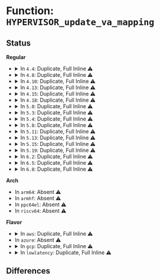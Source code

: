 # Function: <code>HYPERVISOR_update_va_mapping</code>

## Status
<b>Regular</b>
<ul>
<li>
<details>
<summary>In <code>4.4</code>: Duplicate, Full Inline ⚠️</summary>

**Collision:** Static Duplication

**Inline:** Full

**Transformation:** False

**Instances:**

```
In arch/x86/xen/enlighten.c (ffffffff81f607b3)
Location: arch/x86/include/asm/xen/hypercall.h:352
Inline: True
Inline callers:
  - arch/x86/xen/enlighten.c:xen_load_gdt_boot
  - arch/x86/xen/enlighten.c:set_aliased_prot
  - arch/x86/xen/enlighten.c:set_aliased_prot
```
```
In arch/x86/xen/setup.c (ffffffff81f6130f)
Location: arch/x86/include/asm/xen/hypercall.h:352
Inline: True
Inline callers:
  - arch/x86/xen/setup.c:xen_remap_memory
  - arch/x86/xen/setup.c:xen_memory_setup
```
```
In arch/x86/xen/mmu.c (ffffffff81f6238a)
Location: arch/x86/include/asm/xen/hypercall.h:352
Inline: True
```
```
In arch/x86/xen/suspend.c (ffffffff81023efd)
Location: arch/x86/include/asm/xen/hypercall.h:352
Inline: True
Inline callers:
  - arch/x86/xen/suspend.c:xen_arch_pre_suspend
```
```
In drivers/xen/balloon.c (ffffffff814c65fa)
Location: arch/x86/include/asm/xen/hypercall.h:352
Inline: True
Inline callers:
  - drivers/xen/balloon.c:decrease_reservation
  - drivers/xen/balloon.c:balloon_process
```
</details>
</li>
<li>
<details>
<summary>In <code>4.8</code>: Duplicate, Full Inline ⚠️</summary>

**Collision:** Static Duplication

**Inline:** Full

**Transformation:** False

**Instances:**

```
In arch/x86/xen/enlighten.c (ffffffff81f8841f)
Location: arch/x86/include/asm/xen/hypercall.h:353
Inline: True
Inline callers:
  - arch/x86/xen/enlighten.c:xen_load_gdt_boot
  - arch/x86/xen/enlighten.c:set_aliased_prot
  - arch/x86/xen/enlighten.c:set_aliased_prot
```
```
In arch/x86/xen/setup.c (ffffffff81f8923c)
Location: arch/x86/include/asm/xen/hypercall.h:353
Inline: True
Inline callers:
  - arch/x86/xen/setup.c:xen_set_identity_and_remap_chunk
  - arch/x86/xen/setup.c:xen_remap_memory
```
```
In arch/x86/xen/mmu.c (ffffffff81f89fa6)
Location: arch/x86/include/asm/xen/hypercall.h:353
Inline: True
```
```
In arch/x86/xen/suspend.c (ffffffff8102319a)
Location: arch/x86/include/asm/xen/hypercall.h:353
Inline: True
Inline callers:
  - arch/x86/xen/suspend.c:xen_arch_pre_suspend
```
```
In drivers/xen/balloon.c (ffffffff815174b9)
Location: arch/x86/include/asm/xen/hypercall.h:353
Inline: True
Inline callers:
  - drivers/xen/balloon.c:balloon_process
  - drivers/xen/balloon.c:decrease_reservation
```
</details>
</li>
<li>
<details>
<summary>In <code>4.10</code>: Duplicate, Full Inline ⚠️</summary>

**Collision:** Static Duplication

**Inline:** Full

**Transformation:** False

**Instances:**

```
In arch/x86/xen/enlighten.c (ffffffff81fc380d)
Location: arch/x86/include/asm/xen/hypercall.h:353
Inline: True
Inline callers:
  - arch/x86/xen/enlighten.c:xen_load_gdt_boot
  - arch/x86/xen/enlighten.c:set_aliased_prot
  - arch/x86/xen/enlighten.c:set_aliased_prot
```
```
In arch/x86/xen/setup.c (ffffffff81fc4630)
Location: arch/x86/include/asm/xen/hypercall.h:353
Inline: True
Inline callers:
  - arch/x86/xen/setup.c:xen_set_identity_and_remap_chunk
  - arch/x86/xen/setup.c:xen_remap_memory
```
```
In arch/x86/xen/mmu.c (ffffffff81fc53a0)
Location: arch/x86/include/asm/xen/hypercall.h:353
Inline: True
```
```
In arch/x86/xen/suspend.c (ffffffff810238ea)
Location: arch/x86/include/asm/xen/hypercall.h:353
Inline: True
Inline callers:
  - arch/x86/xen/suspend.c:xen_arch_pre_suspend
```
```
In drivers/xen/balloon.c (ffffffff815438ea)
Location: arch/x86/include/asm/xen/hypercall.h:353
Inline: True
Inline callers:
  - drivers/xen/balloon.c:balloon_process
  - drivers/xen/balloon.c:decrease_reservation
```
</details>
</li>
<li>
<details>
<summary>In <code>4.13</code>: Duplicate, Full Inline ⚠️</summary>

**Collision:** Static Duplication

**Inline:** Full

**Transformation:** False

**Instances:**

```
In arch/x86/xen/setup.c (ffffffff820a4479)
Location: arch/x86/include/asm/xen/hypercall.h:358
Inline: True
Inline callers:
  - arch/x86/xen/setup.c:xen_set_identity_and_remap_chunk
  - arch/x86/xen/setup.c:xen_remap_memory
```
```
In arch/x86/xen/suspend_pv.c (ffffffff8101cdfe)
Location: arch/x86/include/asm/xen/hypercall.h:358
Inline: True
Inline callers:
  - arch/x86/xen/suspend_pv.c:xen_pv_pre_suspend
```
```
In arch/x86/xen/enlighten_pv.c (ffffffff820a5a61)
Location: arch/x86/include/asm/xen/hypercall.h:358
Inline: True
Inline callers:
  - arch/x86/xen/enlighten_pv.c:xen_load_gdt_boot
  - arch/x86/xen/enlighten_pv.c:set_aliased_prot
  - arch/x86/xen/enlighten_pv.c:set_aliased_prot
```
```
In arch/x86/xen/mmu_pv.c (ffffffff820a61e8)
Location: arch/x86/include/asm/xen/hypercall.h:358
Inline: True
```
```
In drivers/xen/balloon.c (ffffffff815577a0)
Location: arch/x86/include/asm/xen/hypercall.h:358
Inline: True
Inline callers:
  - drivers/xen/balloon.c:balloon_process
  - drivers/xen/balloon.c:decrease_reservation
```
</details>
</li>
<li>
<details>
<summary>In <code>4.15</code>: Duplicate, Full Inline ⚠️</summary>

**Collision:** Static Duplication

**Inline:** Full

**Transformation:** False

**Instances:**

```
In arch/x86/xen/setup.c (ffffffff826aab57)
Location: arch/x86/include/asm/xen/hypercall.h:358
Inline: True
Inline callers:
  - arch/x86/xen/setup.c:xen_set_identity_and_remap_chunk
  - arch/x86/xen/setup.c:xen_remap_memory
```
```
In arch/x86/xen/suspend_pv.c (ffffffff8101daae)
Location: arch/x86/include/asm/xen/hypercall.h:358
Inline: True
Inline callers:
  - arch/x86/xen/suspend_pv.c:xen_pv_pre_suspend
```
```
In arch/x86/xen/enlighten_pv.c (ffffffff826ac12f)
Location: arch/x86/include/asm/xen/hypercall.h:358
Inline: True
Inline callers:
  - arch/x86/xen/enlighten_pv.c:xen_load_gdt_boot
  - arch/x86/xen/enlighten_pv.c:set_aliased_prot
  - arch/x86/xen/enlighten_pv.c:set_aliased_prot
```
```
In arch/x86/xen/mmu_pv.c (ffffffff826ac8b2)
Location: arch/x86/include/asm/xen/hypercall.h:358
Inline: True
```
```
In drivers/xen/balloon.c (ffffffff815bb8e1)
Location: arch/x86/include/asm/xen/hypercall.h:358
Inline: True
Inline callers:
  - drivers/xen/balloon.c:balloon_process
  - drivers/xen/balloon.c:decrease_reservation
```
</details>
</li>
<li>
<details>
<summary>In <code>4.18</code>: Duplicate, Full Inline ⚠️</summary>

**Collision:** Static Duplication

**Inline:** Full

**Transformation:** False

**Instances:**

```
In arch/x86/xen/setup.c (ffffffff826d3cd7)
Location: arch/x86/include/asm/xen/hypercall.h:358
Inline: True
Inline callers:
  - arch/x86/xen/setup.c:xen_set_identity_and_remap_chunk
  - arch/x86/xen/setup.c:xen_remap_memory
```
```
In arch/x86/xen/suspend_pv.c (ffffffff8101e511)
Location: arch/x86/include/asm/xen/hypercall.h:358
Inline: True
Inline callers:
  - arch/x86/xen/suspend_pv.c:xen_pv_pre_suspend
```
```
In arch/x86/xen/enlighten_pv.c (ffffffff826d531c)
Location: arch/x86/include/asm/xen/hypercall.h:358
Inline: True
Inline callers:
  - arch/x86/xen/enlighten_pv.c:xen_load_gdt_boot
  - arch/x86/xen/enlighten_pv.c:set_aliased_prot
  - arch/x86/xen/enlighten_pv.c:set_aliased_prot
```
```
In arch/x86/xen/mmu_pv.c (ffffffff826d591b)
Location: arch/x86/include/asm/xen/hypercall.h:358
Inline: True
Inline callers:
  - arch/x86/xen/mmu_pv.c:set_page_prot_flags
```
```
In drivers/xen/balloon.c (ffffffff815f3e3c)
Location: arch/x86/include/asm/xen/hypercall.h:358
Inline: True
Inline callers:
  - drivers/xen/balloon.c:balloon_process
  - drivers/xen/balloon.c:decrease_reservation
```
</details>
</li>
<li>
<details>
<summary>In <code>5.0</code>: Duplicate, Full Inline ⚠️</summary>

**Collision:** Static Duplication

**Inline:** Full

**Transformation:** False

**Instances:**

```
In arch/x86/xen/setup.c (ffffffff82889d6a)
Location: arch/x86/include/asm/xen/hypercall.h:325
Inline: True
Inline callers:
  - arch/x86/xen/setup.c:xen_set_identity_and_remap_chunk
  - arch/x86/xen/setup.c:xen_remap_memory
```
```
In arch/x86/xen/suspend_pv.c (ffffffff8101dda1)
Location: arch/x86/include/asm/xen/hypercall.h:325
Inline: True
Inline callers:
  - arch/x86/xen/suspend_pv.c:xen_pv_pre_suspend
```
```
In arch/x86/xen/enlighten_pv.c (ffffffff8288b2fa)
Location: arch/x86/include/asm/xen/hypercall.h:325
Inline: True
Inline callers:
  - arch/x86/xen/enlighten_pv.c:xen_load_gdt_boot
  - arch/x86/xen/enlighten_pv.c:set_aliased_prot
  - arch/x86/xen/enlighten_pv.c:set_aliased_prot
```
```
In arch/x86/xen/mmu_pv.c (ffffffff8288b9c1)
Location: arch/x86/include/asm/xen/hypercall.h:325
Inline: True
Inline callers:
  - arch/x86/xen/mmu_pv.c:set_page_prot_flags
```
```
In drivers/xen/mem-reservation.c (ffffffff8160feda)
Location: arch/x86/include/asm/xen/hypercall.h:325
Inline: True
Inline callers:
  - drivers/xen/mem-reservation.c:__xenmem_reservation_va_mapping_update
```
</details>
</li>
<li>
<details>
<summary>In <code>5.3</code>: Duplicate, Full Inline ⚠️</summary>

**Collision:** Static Duplication

**Inline:** Full

**Transformation:** False

**Instances:**

```
In arch/x86/xen/setup.c (ffffffff828a1123)
Location: arch/x86/include/asm/xen/hypercall.h:344
Inline: True
Inline callers:
  - arch/x86/xen/setup.c:xen_set_identity_and_remap_chunk
  - arch/x86/xen/setup.c:xen_remap_memory
```
```
In arch/x86/xen/suspend_pv.c (ffffffff8101f93f)
Location: arch/x86/include/asm/xen/hypercall.h:344
Inline: True
Inline callers:
  - arch/x86/xen/suspend_pv.c:xen_pv_pre_suspend
```
```
In arch/x86/xen/enlighten_pv.c (ffffffff828a2748)
Location: arch/x86/include/asm/xen/hypercall.h:344
Inline: True
Inline callers:
  - arch/x86/xen/enlighten_pv.c:xen_load_gdt_boot
  - arch/x86/xen/enlighten_pv.c:set_aliased_prot
  - arch/x86/xen/enlighten_pv.c:set_aliased_prot
```
```
In arch/x86/xen/mmu_pv.c (ffffffff828a2dfa)
Location: arch/x86/include/asm/xen/hypercall.h:344
Inline: True
Inline callers:
  - arch/x86/xen/mmu_pv.c:set_page_prot_flags
```
```
In drivers/xen/mem-reservation.c (ffffffff81643d14)
Location: arch/x86/include/asm/xen/hypercall.h:344
Inline: True
Inline callers:
  - drivers/xen/mem-reservation.c:__xenmem_reservation_va_mapping_update
```
</details>
</li>
<li>
<details>
<summary>In <code>5.4</code>: Duplicate, Full Inline ⚠️</summary>

**Collision:** Static Duplication

**Inline:** Full

**Transformation:** False

**Instances:**

```
In arch/x86/xen/setup.c (ffffffff828a41e3)
Location: arch/x86/include/asm/xen/hypercall.h:344
Inline: True
Inline callers:
  - arch/x86/xen/setup.c:xen_set_identity_and_remap_chunk
  - arch/x86/xen/setup.c:xen_remap_memory
```
```
In arch/x86/xen/suspend_pv.c (ffffffff8102029f)
Location: arch/x86/include/asm/xen/hypercall.h:344
Inline: True
Inline callers:
  - arch/x86/xen/suspend_pv.c:xen_pv_pre_suspend
```
```
In arch/x86/xen/enlighten_pv.c (ffffffff828a57fc)
Location: arch/x86/include/asm/xen/hypercall.h:344
Inline: True
Inline callers:
  - arch/x86/xen/enlighten_pv.c:xen_load_gdt_boot
  - arch/x86/xen/enlighten_pv.c:set_aliased_prot
  - arch/x86/xen/enlighten_pv.c:set_aliased_prot
```
```
In arch/x86/xen/mmu_pv.c (ffffffff828a5ead)
Location: arch/x86/include/asm/xen/hypercall.h:344
Inline: True
Inline callers:
  - arch/x86/xen/mmu_pv.c:set_page_prot_flags
```
```
In drivers/xen/mem-reservation.c (ffffffff816662c4)
Location: arch/x86/include/asm/xen/hypercall.h:344
Inline: True
Inline callers:
  - drivers/xen/mem-reservation.c:__xenmem_reservation_va_mapping_update
```
</details>
</li>
<li>
<details>
<summary>In <code>5.8</code>: Duplicate, Full Inline ⚠️</summary>

**Collision:** Static Duplication

**Inline:** Full

**Transformation:** False

**Instances:**

```
In arch/x86/xen/setup.c (ffffffff82cca75b)
Location: arch/x86/include/asm/xen/hypercall.h:344
Inline: True
Inline callers:
  - arch/x86/xen/setup.c:xen_set_identity_and_remap_chunk
  - arch/x86/xen/setup.c:xen_update_mem_tables
```
```
In arch/x86/xen/suspend_pv.c (ffffffff810228ef)
Location: arch/x86/include/asm/xen/hypercall.h:344
Inline: True
Inline callers:
  - arch/x86/xen/suspend_pv.c:xen_pv_pre_suspend
```
```
In arch/x86/xen/enlighten_pv.c (ffffffff82ccb86b)
Location: arch/x86/include/asm/xen/hypercall.h:344
Inline: True
Inline callers:
  - arch/x86/xen/enlighten_pv.c:xen_load_gdt_boot
  - arch/x86/xen/enlighten_pv.c:set_aliased_prot
  - arch/x86/xen/enlighten_pv.c:set_aliased_prot
```
```
In arch/x86/xen/mmu_pv.c (ffffffff82ccc189)
Location: arch/x86/include/asm/xen/hypercall.h:344
Inline: True
Inline callers:
  - arch/x86/xen/mmu_pv.c:set_page_prot_flags
```
```
In drivers/xen/mem-reservation.c (ffffffff81715a8e)
Location: arch/x86/include/asm/xen/hypercall.h:344
Inline: True
Inline callers:
  - drivers/xen/mem-reservation.c:__xenmem_reservation_va_mapping_reset
  - drivers/xen/mem-reservation.c:__xenmem_reservation_va_mapping_update
```
</details>
</li>
<li>
<details>
<summary>In <code>5.11</code>: Duplicate, Full Inline ⚠️</summary>

**Collision:** Static Duplication

**Inline:** Full

**Transformation:** False

**Instances:**

```
In arch/x86/xen/setup.c (ffffffff82fb65c9)
Location: arch/x86/include/asm/xen/hypercall.h:344
Inline: True
Inline callers:
  - arch/x86/xen/setup.c:xen_set_identity_and_remap_chunk
  - arch/x86/xen/setup.c:xen_update_mem_tables
```
```
In arch/x86/xen/suspend_pv.c (ffffffff81022ebf)
Location: arch/x86/include/asm/xen/hypercall.h:344
Inline: True
Inline callers:
  - arch/x86/xen/suspend_pv.c:xen_pv_pre_suspend
```
```
In arch/x86/xen/enlighten_pv.c (ffffffff82fb76d9)
Location: arch/x86/include/asm/xen/hypercall.h:344
Inline: True
Inline callers:
  - arch/x86/xen/enlighten_pv.c:xen_load_gdt_boot
  - arch/x86/xen/enlighten_pv.c:set_aliased_prot
  - arch/x86/xen/enlighten_pv.c:set_aliased_prot
```
```
In arch/x86/xen/mmu_pv.c (ffffffff82fb7fc7)
Location: arch/x86/include/asm/xen/hypercall.h:344
Inline: True
Inline callers:
  - arch/x86/xen/mmu_pv.c:set_page_prot_flags
```
```
In drivers/xen/mem-reservation.c (ffffffff8173240e)
Location: arch/x86/include/asm/xen/hypercall.h:344
Inline: True
Inline callers:
  - drivers/xen/mem-reservation.c:__xenmem_reservation_va_mapping_reset
  - drivers/xen/mem-reservation.c:__xenmem_reservation_va_mapping_update
```
</details>
</li>
<li>
<details>
<summary>In <code>5.13</code>: Duplicate, Full Inline ⚠️</summary>

**Collision:** Static Duplication

**Inline:** Full

**Transformation:** False

**Instances:**

```
In arch/x86/xen/setup.c (ffffffff831c0cbc)
Location: arch/x86/include/asm/xen/hypercall.h:344
Inline: True
Inline callers:
  - arch/x86/xen/setup.c:xen_set_identity_and_remap_chunk
  - arch/x86/xen/setup.c:xen_update_mem_tables
```
```
In arch/x86/xen/suspend_pv.c (ffffffff810251df)
Location: arch/x86/include/asm/xen/hypercall.h:344
Inline: True
Inline callers:
  - arch/x86/xen/suspend_pv.c:xen_pv_pre_suspend
```
```
In arch/x86/xen/enlighten_pv.c (ffffffff831c1e81)
Location: arch/x86/include/asm/xen/hypercall.h:344
Inline: True
Inline callers:
  - arch/x86/xen/enlighten_pv.c:xen_load_gdt_boot
  - arch/x86/xen/enlighten_pv.c:set_aliased_prot
  - arch/x86/xen/enlighten_pv.c:set_aliased_prot
```
```
In arch/x86/xen/mmu_pv.c (ffffffff831c2714)
Location: arch/x86/include/asm/xen/hypercall.h:344
Inline: True
Inline callers:
  - arch/x86/xen/mmu_pv.c:set_page_prot_flags
```
```
In drivers/xen/mem-reservation.c (ffffffff81715ece)
Location: arch/x86/include/asm/xen/hypercall.h:344
Inline: True
Inline callers:
  - drivers/xen/mem-reservation.c:__xenmem_reservation_va_mapping_reset
  - drivers/xen/mem-reservation.c:__xenmem_reservation_va_mapping_update
```
</details>
</li>
<li>
<details>
<summary>In <code>5.15</code>: Duplicate, Full Inline ⚠️</summary>

**Collision:** Static Duplication

**Inline:** Full

**Transformation:** False

**Instances:**

```
In arch/x86/xen/setup.c (ffffffff832a1576)
Location: arch/x86/include/asm/xen/hypercall.h:344
Inline: True
Inline callers:
  - arch/x86/xen/setup.c:xen_set_identity_and_remap_chunk
  - arch/x86/xen/setup.c:xen_remap_memory
```
```
In arch/x86/xen/suspend_pv.c (ffffffff810296ef)
Location: arch/x86/include/asm/xen/hypercall.h:344
Inline: True
Inline callers:
  - arch/x86/xen/suspend_pv.c:xen_pv_pre_suspend
```
```
In arch/x86/xen/enlighten_pv.c (ffffffff832a28cf)
Location: arch/x86/include/asm/xen/hypercall.h:344
Inline: True
Inline callers:
  - arch/x86/xen/enlighten_pv.c:xen_load_gdt_boot
  - arch/x86/xen/enlighten_pv.c:set_aliased_prot
  - arch/x86/xen/enlighten_pv.c:set_aliased_prot
```
```
In arch/x86/xen/mmu_pv.c (ffffffff832a3104)
Location: arch/x86/include/asm/xen/hypercall.h:344
Inline: True
Inline callers:
  - arch/x86/xen/mmu_pv.c:set_page_prot_flags
  - arch/x86/xen/mmu_pv.c:make_lowmem_page_readwrite
  - arch/x86/xen/mmu_pv.c:make_lowmem_page_readonly
```
```
In drivers/xen/mem-reservation.c (ffffffff8179312e)
Location: arch/x86/include/asm/xen/hypercall.h:344
Inline: True
Inline callers:
  - drivers/xen/mem-reservation.c:__xenmem_reservation_va_mapping_reset
  - drivers/xen/mem-reservation.c:__xenmem_reservation_va_mapping_update
```
</details>
</li>
<li>
<details>
<summary>In <code>5.19</code>: Duplicate, Full Inline ⚠️</summary>

**Collision:** Static Duplication

**Inline:** Full

**Transformation:** False

**Instances:**

```
In arch/x86/xen/setup.c (ffffffff834505c9)
Location: arch/x86/include/asm/xen/hypercall.h:303
Inline: True
Inline callers:
  - arch/x86/xen/setup.c:xen_set_identity_and_remap_chunk
  - arch/x86/xen/setup.c:xen_remap_memory
```
```
In arch/x86/xen/suspend_pv.c (ffffffff8102e18d)
Location: arch/x86/include/asm/xen/hypercall.h:303
Inline: True
Inline callers:
  - arch/x86/xen/suspend_pv.c:xen_pv_pre_suspend
```
```
In arch/x86/xen/enlighten_pv.c (ffffffff83451b44)
Location: arch/x86/include/asm/xen/hypercall.h:303
Inline: True
Inline callers:
  - arch/x86/xen/enlighten_pv.c:xen_load_gdt_boot
  - arch/x86/xen/enlighten_pv.c:set_aliased_prot
  - arch/x86/xen/enlighten_pv.c:set_aliased_prot
```
```
In arch/x86/xen/mmu_pv.c (ffffffff8103430d)
Location: arch/x86/include/asm/xen/hypercall.h:303
Inline: True
Inline callers:
  - arch/x86/xen/mmu_pv.c:xen_set_fixmap
  - arch/x86/xen/mmu_pv.c:set_page_prot_flags
  - arch/x86/xen/mmu_pv.c:set_pte_mfn
  - arch/x86/xen/mmu_pv.c:make_lowmem_page_readwrite
  - arch/x86/xen/mmu_pv.c:make_lowmem_page_readonly
```
```
In drivers/xen/mem-reservation.c (ffffffff818cbabe)
Location: arch/x86/include/asm/xen/hypercall.h:303
Inline: True
Inline callers:
  - drivers/xen/mem-reservation.c:__xenmem_reservation_va_mapping_reset
  - drivers/xen/mem-reservation.c:__xenmem_reservation_va_mapping_update
```
</details>
</li>
<li>
<details>
<summary>In <code>6.2</code>: Duplicate, Full Inline ⚠️</summary>

**Collision:** Static Duplication

**Inline:** Full

**Transformation:** False

**Instances:**

```
In arch/x86/xen/setup.c (ffffffff83e6c96d)
Location: arch/x86/include/asm/xen/hypercall.h:303
Inline: True
Inline callers:
  - arch/x86/xen/setup.c:xen_set_identity_and_remap_chunk
  - arch/x86/xen/setup.c:xen_remap_memory
```
```
In arch/x86/xen/suspend_pv.c (ffffffff8103559d)
Location: arch/x86/include/asm/xen/hypercall.h:303
Inline: True
Inline callers:
  - arch/x86/xen/suspend_pv.c:xen_pv_pre_suspend
```
```
In arch/x86/xen/enlighten_pv.c (ffffffff83e6ebf9)
Location: arch/x86/include/asm/xen/hypercall.h:303
Inline: True
Inline callers:
  - arch/x86/xen/enlighten_pv.c:xen_load_gdt_boot
  - arch/x86/xen/enlighten_pv.c:set_aliased_prot
  - arch/x86/xen/enlighten_pv.c:set_aliased_prot
```
```
In arch/x86/xen/mmu_pv.c (ffffffff8103bddf)
Location: arch/x86/include/asm/xen/hypercall.h:303
Inline: True
Inline callers:
  - arch/x86/xen/mmu_pv.c:xen_set_fixmap
  - arch/x86/xen/mmu_pv.c:set_page_prot_flags
  - arch/x86/xen/mmu_pv.c:xen_release_pmd_init
  - arch/x86/xen/mmu_pv.c:xen_alloc_pmd_init
  - arch/x86/xen/mmu_pv.c:set_pte_mfn
```
```
In drivers/xen/mem-reservation.c (ffffffff81a1ce8e)
Location: arch/x86/include/asm/xen/hypercall.h:303
Inline: True
Inline callers:
  - drivers/xen/mem-reservation.c:__xenmem_reservation_va_mapping_reset
  - drivers/xen/mem-reservation.c:__xenmem_reservation_va_mapping_update
```
</details>
</li>
<li>
<details>
<summary>In <code>6.5</code>: Duplicate, Full Inline ⚠️</summary>

**Collision:** Static Duplication

**Inline:** Full

**Transformation:** False

**Instances:**

```
In arch/x86/xen/setup.c (ffffffff8368d490)
Location: arch/x86/include/asm/xen/hypercall.h:303
Inline: True
Inline callers:
  - arch/x86/xen/setup.c:xen_set_identity_and_remap_chunk
  - arch/x86/xen/setup.c:xen_remap_memory
```
```
In arch/x86/xen/suspend_pv.c (ffffffff8103551d)
Location: arch/x86/include/asm/xen/hypercall.h:303
Inline: True
Inline callers:
  - arch/x86/xen/suspend_pv.c:xen_pv_pre_suspend
```
```
In arch/x86/xen/enlighten_pv.c (ffffffff8368fb19)
Location: arch/x86/include/asm/xen/hypercall.h:303
Inline: True
Inline callers:
  - arch/x86/xen/enlighten_pv.c:xen_load_gdt_boot
  - arch/x86/xen/enlighten_pv.c:set_aliased_prot
  - arch/x86/xen/enlighten_pv.c:set_aliased_prot
```
```
In arch/x86/xen/mmu_pv.c (ffffffff8103a557)
Location: arch/x86/include/asm/xen/hypercall.h:303
Inline: True
Inline callers:
  - arch/x86/xen/mmu_pv.c:xen_set_fixmap
  - arch/x86/xen/mmu_pv.c:set_page_prot_flags
  - arch/x86/xen/mmu_pv.c:xen_release_pmd_init
  - arch/x86/xen/mmu_pv.c:xen_alloc_pmd_init
  - arch/x86/xen/mmu_pv.c:set_pte_mfn
```
```
In drivers/xen/mem-reservation.c (ffffffff81a6608e)
Location: arch/x86/include/asm/xen/hypercall.h:303
Inline: True
Inline callers:
  - drivers/xen/mem-reservation.c:__xenmem_reservation_va_mapping_reset
  - drivers/xen/mem-reservation.c:__xenmem_reservation_va_mapping_update
```
</details>
</li>
<li>
<details>
<summary>In <code>6.8</code>: Duplicate, Full Inline ⚠️</summary>

**Collision:** Static Duplication

**Inline:** Full

**Transformation:** False

**Instances:**

```
In arch/x86/xen/setup.c (ffffffff838bd050)
Location: arch/x86/include/asm/xen/hypercall.h:303
Inline: True
Inline callers:
  - arch/x86/xen/setup.c:xen_set_identity_and_remap_chunk
  - arch/x86/xen/setup.c:xen_remap_memory
```
```
In arch/x86/xen/suspend_pv.c (ffffffff8103b71d)
Location: arch/x86/include/asm/xen/hypercall.h:303
Inline: True
Inline callers:
  - arch/x86/xen/suspend_pv.c:xen_pv_pre_suspend
```
```
In arch/x86/xen/enlighten_pv.c (ffffffff838befe9)
Location: arch/x86/include/asm/xen/hypercall.h:303
Inline: True
Inline callers:
  - arch/x86/xen/enlighten_pv.c:xen_load_gdt_boot
  - arch/x86/xen/enlighten_pv.c:set_aliased_prot
  - arch/x86/xen/enlighten_pv.c:set_aliased_prot
```
```
In arch/x86/xen/mmu_pv.c (ffffffff81040a17)
Location: arch/x86/include/asm/xen/hypercall.h:303
Inline: True
Inline callers:
  - arch/x86/xen/mmu_pv.c:xen_set_fixmap
  - arch/x86/xen/mmu_pv.c:set_page_prot_flags
  - arch/x86/xen/mmu_pv.c:xen_release_pmd_init
  - arch/x86/xen/mmu_pv.c:set_pte_mfn
  - arch/x86/xen/mmu_pv.c:make_lowmem_page_readonly
```
```
In drivers/xen/mem-reservation.c (ffffffff81ab88ce)
Location: arch/x86/include/asm/xen/hypercall.h:303
Inline: True
Inline callers:
  - drivers/xen/mem-reservation.c:__xenmem_reservation_va_mapping_reset
  - drivers/xen/mem-reservation.c:__xenmem_reservation_va_mapping_update
```
</details>
</li>
</ul>
<b>Arch</b>
<ul>
<li>
In <code>arm64</code>: Absent ⚠️
</li>
<li>
In <code>armhf</code>: Absent ⚠️
</li>
<li>
In <code>ppc64el</code>: Absent ⚠️
</li>
<li>
In <code>riscv64</code>: Absent ⚠️
</li>
</ul>
<b>Flavor</b>
<ul>
<li>
<details>
<summary>In <code>aws</code>: Duplicate, Full Inline ⚠️</summary>

**Collision:** Static Duplication

**Inline:** Full

**Transformation:** False

**Instances:**

```
In arch/x86/xen/setup.c (ffffffff82892209)
Location: arch/x86/include/asm/xen/hypercall.h:344
Inline: True
Inline callers:
  - arch/x86/xen/setup.c:xen_set_identity_and_remap_chunk
  - arch/x86/xen/setup.c:xen_remap_memory
```
```
In arch/x86/xen/suspend_pv.c (ffffffff810203ff)
Location: arch/x86/include/asm/xen/hypercall.h:344
Inline: True
Inline callers:
  - arch/x86/xen/suspend_pv.c:xen_pv_pre_suspend
```
```
In arch/x86/xen/enlighten_pv.c (ffffffff82893805)
Location: arch/x86/include/asm/xen/hypercall.h:344
Inline: True
Inline callers:
  - arch/x86/xen/enlighten_pv.c:xen_load_gdt_boot
  - arch/x86/xen/enlighten_pv.c:set_aliased_prot
  - arch/x86/xen/enlighten_pv.c:set_aliased_prot
```
```
In arch/x86/xen/mmu_pv.c (ffffffff82893eb6)
Location: arch/x86/include/asm/xen/hypercall.h:344
Inline: True
Inline callers:
  - arch/x86/xen/mmu_pv.c:set_page_prot_flags
```
```
In drivers/xen/mem-reservation.c (ffffffff8162bff4)
Location: arch/x86/include/asm/xen/hypercall.h:344
Inline: True
Inline callers:
  - drivers/xen/mem-reservation.c:__xenmem_reservation_va_mapping_update
```
</details>
</li>
<li>
In <code>azure</code>: Absent ⚠️
</li>
<li>
<details>
<summary>In <code>gcp</code>: Duplicate, Full Inline ⚠️</summary>

**Collision:** Static Duplication

**Inline:** Full

**Transformation:** False

**Instances:**

```
In arch/x86/xen/setup.c (ffffffff828a51e3)
Location: arch/x86/include/asm/xen/hypercall.h:344
Inline: True
Inline callers:
  - arch/x86/xen/setup.c:xen_set_identity_and_remap_chunk
  - arch/x86/xen/setup.c:xen_remap_memory
```
```
In arch/x86/xen/suspend_pv.c (ffffffff8102025f)
Location: arch/x86/include/asm/xen/hypercall.h:344
Inline: True
Inline callers:
  - arch/x86/xen/suspend_pv.c:xen_pv_pre_suspend
```
```
In arch/x86/xen/enlighten_pv.c (ffffffff828a67fc)
Location: arch/x86/include/asm/xen/hypercall.h:344
Inline: True
Inline callers:
  - arch/x86/xen/enlighten_pv.c:xen_load_gdt_boot
  - arch/x86/xen/enlighten_pv.c:set_aliased_prot
  - arch/x86/xen/enlighten_pv.c:set_aliased_prot
```
```
In arch/x86/xen/mmu_pv.c (ffffffff828a6ead)
Location: arch/x86/include/asm/xen/hypercall.h:344
Inline: True
Inline callers:
  - arch/x86/xen/mmu_pv.c:set_page_prot_flags
```
```
In drivers/xen/mem-reservation.c (ffffffff8165a104)
Location: arch/x86/include/asm/xen/hypercall.h:344
Inline: True
Inline callers:
  - drivers/xen/mem-reservation.c:__xenmem_reservation_va_mapping_update
```
</details>
</li>
<li>
<details>
<summary>In <code>lowlatency</code>: Duplicate, Full Inline ⚠️</summary>

**Collision:** Static Duplication

**Inline:** Full

**Transformation:** False

**Instances:**

```
In arch/x86/xen/setup.c (ffffffff828a51b7)
Location: arch/x86/include/asm/xen/hypercall.h:344
Inline: True
Inline callers:
  - arch/x86/xen/setup.c:xen_set_identity_and_remap_chunk
  - arch/x86/xen/setup.c:xen_remap_memory
```
```
In arch/x86/xen/suspend_pv.c (ffffffff810204af)
Location: arch/x86/include/asm/xen/hypercall.h:344
Inline: True
Inline callers:
  - arch/x86/xen/suspend_pv.c:xen_pv_pre_suspend
```
```
In arch/x86/xen/enlighten_pv.c (ffffffff828a67d0)
Location: arch/x86/include/asm/xen/hypercall.h:344
Inline: True
Inline callers:
  - arch/x86/xen/enlighten_pv.c:xen_load_gdt_boot
  - arch/x86/xen/enlighten_pv.c:set_aliased_prot
  - arch/x86/xen/enlighten_pv.c:set_aliased_prot
```
```
In arch/x86/xen/mmu_pv.c (ffffffff828a6e81)
Location: arch/x86/include/asm/xen/hypercall.h:344
Inline: True
Inline callers:
  - arch/x86/xen/mmu_pv.c:set_page_prot_flags
```
```
In drivers/xen/mem-reservation.c (ffffffff816746d4)
Location: arch/x86/include/asm/xen/hypercall.h:344
Inline: True
Inline callers:
  - drivers/xen/mem-reservation.c:__xenmem_reservation_va_mapping_update
```
</details>
</li>
</ul>

## Differences
